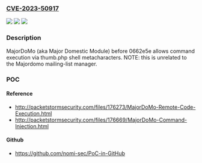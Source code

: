 ### [CVE-2023-50917](https://cve.mitre.org/cgi-bin/cvename.cgi?name=CVE-2023-50917)
![](https://img.shields.io/static/v1?label=Product&message=n%2Fa&color=blue)
![](https://img.shields.io/static/v1?label=Version&message=n%2Fa&color=blue)
![](https://img.shields.io/static/v1?label=Vulnerability&message=n%2Fa&color=brighgreen)

### Description

MajorDoMo (aka Major Domestic Module) before 0662e5e allows command execution via thumb.php shell metacharacters. NOTE: this is unrelated to the Majordomo mailing-list manager.

### POC

#### Reference
- http://packetstormsecurity.com/files/176273/MajorDoMo-Remote-Code-Execution.html
- http://packetstormsecurity.com/files/176669/MajorDoMo-Command-Injection.html

#### Github
- https://github.com/nomi-sec/PoC-in-GitHub

